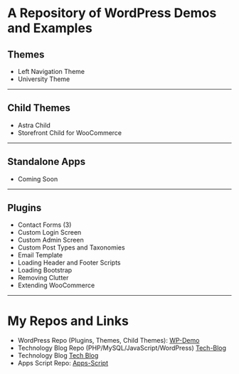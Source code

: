 # A Repository of WordPress Demos and Examples

## Themes
* Left Navigation Theme
* University Theme

***

## Child Themes
* Astra Child
* Storefront Child for WooCommerce

***

## Standalone Apps
* Coming Soon

***

## Plugins
* Contact Forms (3)
* Custom Login Screen
* Custom Admin Screen
* Custom Post Types and Taxonomies
* Email Template
* Loading Header and Footer Scripts
* Loading Bootstrap
* Removing Clutter
* Extending WooCommerce

***

# My Repos and Links

* WordPress Repo (Plugins, Themes, Child Themes):  [WP-Demo](https://github.com/maplesyrupweb/wp-demo)
* Technology Blog Repo (PHP/MySQL/JavaScript/WordPress) [Tech-Blog](https://github.com/maplesyrupweb/tech-blog/)
* Technology Blog [Tech Blog](https://maplesyrupweb.com/)
* Apps Script Repo: [Apps-Script](https://github.com/maplesyrupweb/apps-scripts)
